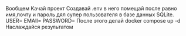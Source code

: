 Вообщем
Качай проект
Создавай .env в него помещай после равно имя,почту и пароль дял супер пользователя в базе данных SQLite.
  USER=
  EMAIl=
  PASSWORD=
После этого делай docker compose up -d
Наслаждайся результатом
